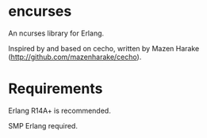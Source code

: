 encurses
=====
An ncurses library for Erlang.

Inspired by and based on cecho, written by Mazen Harake (http://github.com/mazenharake/cecho).

Requirements
=====
Erlang R14A+ is recommended.

SMP Erlang required.

